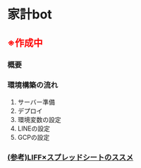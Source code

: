 # 家計bot
## <font color="Red">**※作成中**</font>
### 概要
### 環境構築の流れ
1. サーバー準備
2. デプロイ
3. 環境変数の設定
4. LINEの設定
5. GCPの設定
### [(参考)LIFF×スプレッドシートのススメ](https://speakerdeck.com/macochin/21-ltji-ri)
